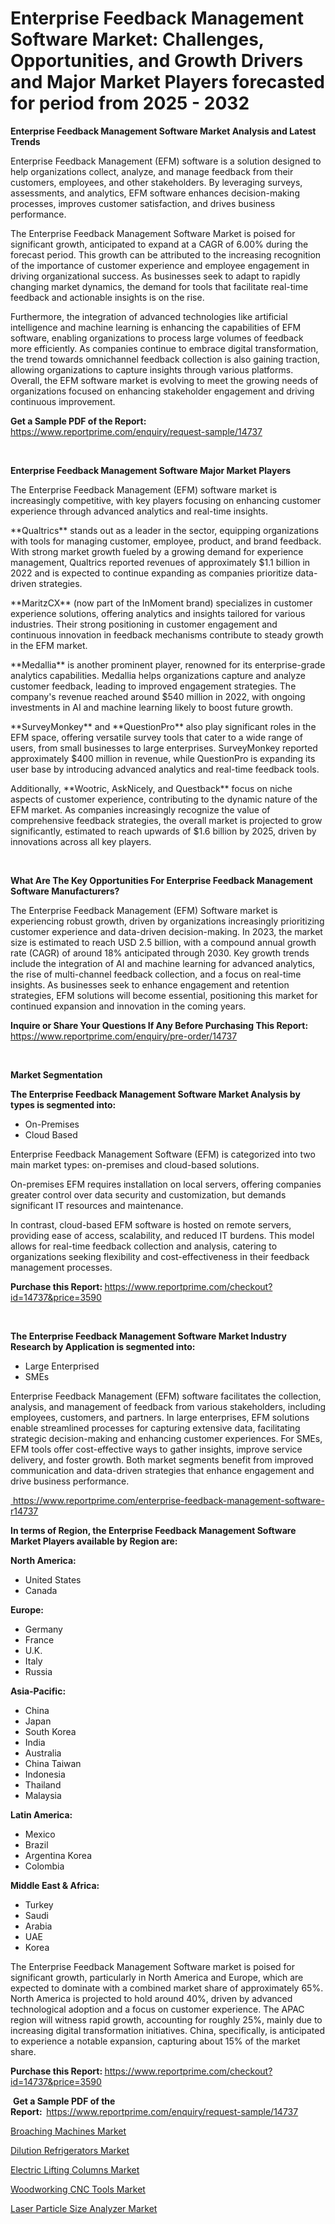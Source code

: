 <p><h1>Enterprise Feedback Management Software Market: Challenges, Opportunities, and Growth Drivers and Major Market Players forecasted for period from 2025 - 2032</h1></p><p><strong>Enterprise Feedback Management Software Market Analysis and Latest Trends</strong></p>
<p><p>Enterprise Feedback Management (EFM) software is a solution designed to help organizations collect, analyze, and manage feedback from their customers, employees, and other stakeholders. By leveraging surveys, assessments, and analytics, EFM software enhances decision-making processes, improves customer satisfaction, and drives business performance.</p><p>The Enterprise Feedback Management Software Market is poised for significant growth, anticipated to expand at a CAGR of 6.00% during the forecast period. This growth can be attributed to the increasing recognition of the importance of customer experience and employee engagement in driving organizational success. As businesses seek to adapt to rapidly changing market dynamics, the demand for tools that facilitate real-time feedback and actionable insights is on the rise. </p><p>Furthermore, the integration of advanced technologies like artificial intelligence and machine learning is enhancing the capabilities of EFM software, enabling organizations to process large volumes of feedback more efficiently. As companies continue to embrace digital transformation, the trend towards omnichannel feedback collection is also gaining traction, allowing organizations to capture insights through various platforms. Overall, the EFM software market is evolving to meet the growing needs of organizations focused on enhancing stakeholder engagement and driving continuous improvement.</p></p>
<p><strong>Get a Sample PDF of the Report:&nbsp;</strong> <a href="https://www.reportprime.com/enquiry/request-sample/14737?utm_campaign=2647&utm_medium=2&utm_source=Github&utm_content=ia&utm_term=20032025&utm_id=enterprise-feedback-management-software">https://www.reportprime.com/enquiry/request-sample/14737</a></p>
<p>&nbsp;</p>
<p><strong>Enterprise Feedback Management Software Major Market Players</strong></p>
<p><p>The Enterprise Feedback Management (EFM) software market is increasingly competitive, with key players focusing on enhancing customer experience through advanced analytics and real-time insights. </p><p>**Qualtrics** stands out as a leader in the sector, equipping organizations with tools for managing customer, employee, product, and brand feedback. With strong market growth fueled by a growing demand for experience management, Qualtrics reported revenues of approximately $1.1 billion in 2022 and is expected to continue expanding as companies prioritize data-driven strategies.</p><p>**MaritzCX** (now part of the InMoment brand) specializes in customer experience solutions, offering analytics and insights tailored for various industries. Their strong positioning in customer engagement and continuous innovation in feedback mechanisms contribute to steady growth in the EFM market.</p><p>**Medallia** is another prominent player, renowned for its enterprise-grade analytics capabilities. Medallia helps organizations capture and analyze customer feedback, leading to improved engagement strategies. The company's revenue reached around $540 million in 2022, with ongoing investments in AI and machine learning likely to boost future growth.</p><p>**SurveyMonkey** and **QuestionPro** also play significant roles in the EFM space, offering versatile survey tools that cater to a wide range of users, from small businesses to large enterprises. SurveyMonkey reported approximately $400 million in revenue, while QuestionPro is expanding its user base by introducing advanced analytics and real-time feedback tools.</p><p>Additionally, **Wootric, AskNicely, and Questback** focus on niche aspects of customer experience, contributing to the dynamic nature of the EFM market. As companies increasingly recognize the value of comprehensive feedback strategies, the overall market is projected to grow significantly, estimated to reach upwards of $1.6 billion by 2025, driven by innovations across all key players.</p></p>
<p>&nbsp;</p>
<p><strong>What Are The Key Opportunities For Enterprise Feedback Management Software Manufacturers?</strong></p>
<p><p>The Enterprise Feedback Management (EFM) Software market is experiencing robust growth, driven by organizations increasingly prioritizing customer experience and data-driven decision-making. In 2023, the market size is estimated to reach USD 2.5 billion, with a compound annual growth rate (CAGR) of around 18% anticipated through 2030. Key growth trends include the integration of AI and machine learning for advanced analytics, the rise of multi-channel feedback collection, and a focus on real-time insights. As businesses seek to enhance engagement and retention strategies, EFM solutions will become essential, positioning this market for continued expansion and innovation in the coming years.</p></p>
<p><strong>Inquire or Share Your Questions If Any Before Purchasing This Report:</strong> <a href="https://www.reportprime.com/enquiry/pre-order/14737?utm_campaign=2647&utm_medium=2&utm_source=Github&utm_content=ia&utm_term=20032025&utm_id=enterprise-feedback-management-software">https://www.reportprime.com/enquiry/pre-order/14737</a></p>
<p>&nbsp;</p>
<p><strong>Market Segmentation</strong></p>
<p><strong>The Enterprise Feedback Management Software Market Analysis by types is segmented into:</strong></p>
<p><ul><li>On-Premises</li><li>Cloud Based</li></ul></p>
<p><p>Enterprise Feedback Management Software (EFM) is categorized into two main market types: on-premises and cloud-based solutions. </p><p>On-premises EFM requires installation on local servers, offering companies greater control over data security and customization, but demands significant IT resources and maintenance. </p><p>In contrast, cloud-based EFM software is hosted on remote servers, providing ease of access, scalability, and reduced IT burdens. This model allows for real-time feedback collection and analysis, catering to organizations seeking flexibility and cost-effectiveness in their feedback management processes.</p></p>
<p><strong>Purchase this Report:&nbsp;</strong><a href="https://www.reportprime.com/checkout?id=14737&price=3590&utm_campaign=2647&utm_medium=2&utm_source=Github&utm_content=ia&utm_term=20032025&utm_id=enterprise-feedback-management-software">https://www.reportprime.com/checkout?id=14737&price=3590</a></p>
<p>&nbsp;</p>
<p><strong>The Enterprise Feedback Management Software Market Industry Research by Application is segmented into:</strong></p>
<p><ul><li>Large Enterprised</li><li>SMEs</li></ul></p>
<p><p>Enterprise Feedback Management (EFM) software facilitates the collection, analysis, and management of feedback from various stakeholders, including employees, customers, and partners. In large enterprises, EFM solutions enable streamlined processes for capturing extensive data, facilitating strategic decision-making and enhancing customer experiences. For SMEs, EFM tools offer cost-effective ways to gather insights, improve service delivery, and foster growth. Both market segments benefit from improved communication and data-driven strategies that enhance engagement and drive business performance.</p></p>
<p><a href="https://www.reportprime.com/enterprise-feedback-management-software-r14737?utm_campaign=2647&utm_medium=2&utm_source=Github&utm_content=ia&utm_term=20032025&utm_id=enterprise-feedback-management-software">&nbsp;https://www.reportprime.com/enterprise-feedback-management-software-r14737</a></p>
<p><strong>In terms of Region, the Enterprise Feedback Management Software Market Players available by Region are:</strong></p>
<p>
    <p> <strong> North America: </strong>
        <ul>
            <li>United States</li>
            <li>Canada</li>
        </ul>
        </p> 
    <p> <strong> Europe: </strong>
        <ul>
            <li>Germany</li>
            <li>France</li>
            <li>U.K.</li>
            <li>Italy</li>
            <li>Russia</li>
        </ul>
        </p> 
    <p> <strong> Asia-Pacific: </strong>
        <ul>
            <li>China</li>
            <li>Japan</li>
            <li>South Korea</li>
            <li>India</li>
            <li>Australia</li>
            <li>China Taiwan</li>
            <li>Indonesia</li>
            <li>Thailand</li>
            <li>Malaysia</li>
        </ul>
        </p> 
    <p> <strong> Latin America: </strong>
        <ul>
            <li>Mexico</li>
            <li>Brazil</li>
            <li>Argentina Korea</li>
            <li>Colombia</li>
        </ul>
        </p> 
    <p> <strong> Middle East & Africa: </strong>
        <ul>
            <li>Turkey</li>
            <li>Saudi</li>
            <li>Arabia</li>
            <li>UAE</li>
            <li>Korea</li>
        </ul>
    </p>
    </p>
<p><p>The Enterprise Feedback Management Software market is poised for significant growth, particularly in North America and Europe, which are expected to dominate with a combined market share of approximately 65%. North America is projected to hold around 40%, driven by advanced technological adoption and a focus on customer experience. The APAC region will witness rapid growth, accounting for roughly 25%, mainly due to increasing digital transformation initiatives. China, specifically, is anticipated to experience a notable expansion, capturing about 15% of the market share.</p></p>
<p><strong>Purchase this Report: </strong><a href="https://www.reportprime.com/checkout?id=14737&price=3590&utm_campaign=2647&utm_medium=2&utm_source=Github&utm_content=ia&utm_term=20032025&utm_id=enterprise-feedback-management-software">https://www.reportprime.com/checkout?id=14737&price=3590</a></p>
<p>&nbsp;<strong>Get a Sample PDF of the Report:&nbsp;&nbsp;</strong><a href="https://www.reportprime.com/enquiry/request-sample/14737?utm_campaign=2647&utm_medium=2&utm_source=Github&utm_content=ia&utm_term=20032025&utm_id=enterprise-feedback-management-software">https://www.reportprime.com/enquiry/request-sample/14737</a></p>
<p><strong></strong></p>
<p><p><a href="https://www.linkedin.com/pulse/analyzing-global-broaching-machines-market-growth-prospects-zjyse?utm_campaign=2647&utm_medium=2&utm_source=Github&utm_content=ia&utm_term=20032025&utm_id=enterprise-feedback-management-software">Broaching Machines Market</a></p><p><a href="https://www.linkedin.com/pulse/dilution-refrigerators-market-trends-prediction-ofthe-wvnfe?utm_campaign=2647&utm_medium=2&utm_source=Github&utm_content=ia&utm_term=20032025&utm_id=enterprise-feedback-management-software">Dilution Refrigerators Market</a></p><p><a href="https://www.linkedin.com/pulse/electric-lifting-columns-market-report-in-depth-analysis-sntle?utm_campaign=2647&utm_medium=2&utm_source=Github&utm_content=ia&utm_term=20032025&utm_id=enterprise-feedback-management-software">Electric Lifting Columns Market</a></p><p><a href="https://www.linkedin.com/pulse/global-woodworking-cnc-tools-market-size-2025-2032-insights-thv4e?utm_campaign=2647&utm_medium=2&utm_source=Github&utm_content=ia&utm_term=20032025&utm_id=enterprise-feedback-management-software">Woodworking CNC Tools Market</a></p><p><a href="https://www.linkedin.com/pulse/latest-market-research-indicates-rapid-growth-laser-particle-k4cle?utm_campaign=2647&utm_medium=2&utm_source=Github&utm_content=ia&utm_term=20032025&utm_id=enterprise-feedback-management-software">Laser Particle Size Analyzer Market</a></p></p>
